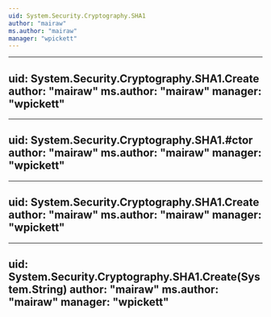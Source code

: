```yaml
---
uid: System.Security.Cryptography.SHA1
author: "mairaw"
ms.author: "mairaw"
manager: "wpickett"
---
```


---
uid: System.Security.Cryptography.SHA1.Create
author: "mairaw"
ms.author: "mairaw"
manager: "wpickett"
---

---
uid: System.Security.Cryptography.SHA1.#ctor
author: "mairaw"
ms.author: "mairaw"
manager: "wpickett"
---

---
uid: System.Security.Cryptography.SHA1.Create
author: "mairaw"
ms.author: "mairaw"
manager: "wpickett"
---

---
uid: System.Security.Cryptography.SHA1.Create(System.String)
author: "mairaw"
ms.author: "mairaw"
manager: "wpickett"
---
